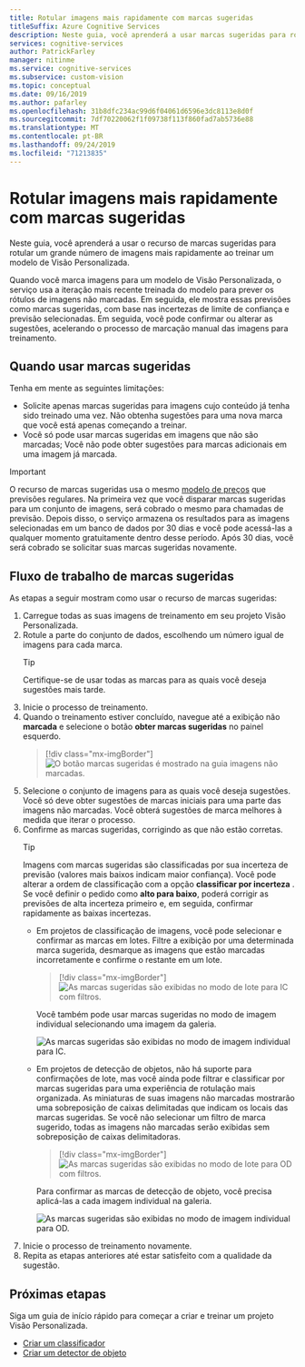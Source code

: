 ```yaml
---
title: Rotular imagens mais rapidamente com marcas sugeridas
titleSuffix: Azure Cognitive Services
description: Neste guia, você aprenderá a usar marcas sugeridas para rotular um grande número de imagens mais rapidamente ao treinar modelos de Visão Personalizada.
services: cognitive-services
author: PatrickFarley
manager: nitinme
ms.service: cognitive-services
ms.subservice: custom-vision
ms.topic: conceptual
ms.date: 09/16/2019
ms.author: pafarley
ms.openlocfilehash: 31b8dfc234ac99d6f04061d6596e3dc8113e8d0f
ms.sourcegitcommit: 7df70220062f1f09738f113f860fad7ab5736e88
ms.translationtype: MT
ms.contentlocale: pt-BR
ms.lasthandoff: 09/24/2019
ms.locfileid: "71213835"
---
```

# <a name="label-images-faster-with-suggested-tags"></a>Rotular imagens mais rapidamente com marcas sugeridas

Neste guia, você aprenderá a usar o recurso de marcas sugeridas para rotular um grande número de imagens mais rapidamente ao treinar um modelo de Visão Personalizada. 

Quando você marca imagens para um modelo de Visão Personalizada, o serviço usa a iteração mais recente treinada do modelo para prever os rótulos de imagens não marcadas. Em seguida, ele mostra essas previsões como marcas sugeridas, com base nas incertezas de limite de confiança e previsão selecionadas. Em seguida, você pode confirmar ou alterar as sugestões, acelerando o processo de marcação manual das imagens para treinamento.

## <a name="when-to-use-suggested-tags"></a>Quando usar marcas sugeridas

Tenha em mente as seguintes limitações:

* Solicite apenas marcas sugeridas para imagens cujo conteúdo já tenha sido treinado uma vez. Não obtenha sugestões para uma nova marca que você está apenas começando a treinar.
* Você só pode usar marcas sugeridas em imagens que não são marcadas; Você não pode obter sugestões para marcas adicionais em uma imagem já marcada.

> [!IMPORTANT]
> O recurso de marcas sugeridas usa o mesmo [modelo de preços](https://azure.microsoft.com/pricing/details/cognitive-services/custom-vision-service/) que previsões regulares. Na primeira vez que você disparar marcas sugeridas para um conjunto de imagens, será cobrado o mesmo para chamadas de previsão. Depois disso, o serviço armazena os resultados para as imagens selecionadas em um banco de dados por 30 dias e você pode acessá-las a qualquer momento gratuitamente dentro desse período. Após 30 dias, você será cobrado se solicitar suas marcas sugeridas novamente.

## <a name="suggested-tags-workflow"></a>Fluxo de trabalho de marcas sugeridas

As etapas a seguir mostram como usar o recurso de marcas sugeridas:

1. Carregue todas as suas imagens de treinamento em seu projeto Visão Personalizada.
1. Rotule a parte do conjunto de dados, escolhendo um número igual de imagens para cada marca.
    > [!TIP]
    > Certifique-se de usar todas as marcas para as quais você deseja sugestões mais tarde.
1. Inicie o processo de treinamento.
1. Quando o treinamento estiver concluído, navegue até a exibição não **marcada** e selecione o botão **obter marcas sugeridas** no painel esquerdo.
    > [!div class="mx-imgBorder"]
    > ![O botão marcas sugeridas é mostrado na guia imagens não marcadas.](./media/suggested-tags/suggested-tags-button.png)
1. Selecione o conjunto de imagens para as quais você deseja sugestões. Você só deve obter sugestões de marcas iniciais para uma parte das imagens não marcadas. Você obterá sugestões de marca melhores à medida que iterar o processo.
1. Confirme as marcas sugeridas, corrigindo as que não estão corretas.
    > [!TIP]
    > Imagens com marcas sugeridas são classificadas por sua incerteza de previsão (valores mais baixos indicam maior confiança). Você pode alterar a ordem de classificação com a opção **classificar por incerteza** . Se você definir o pedido como **alto para baixo**, poderá corrigir as previsões de alta incerteza primeiro e, em seguida, confirmar rapidamente as baixas incertezas.
    * Em projetos de classificação de imagens, você pode selecionar e confirmar as marcas em lotes. Filtre a exibição por uma determinada marca sugerida, desmarque as imagens que estão marcadas incorretamente e confirme o restante em um lote.
        > [!div class="mx-imgBorder"]
        > ![As marcas sugeridas são exibidas no modo de lote para IC com filtros.](./media/suggested-tags/ic-batch-mode.png)

        Você também pode usar marcas sugeridas no modo de imagem individual selecionando uma imagem da galeria.

        ![As marcas sugeridas são exibidas no modo de imagem individual para IC.](./media/suggested-tags/ic-individual-image-mode.png)
    * Em projetos de detecção de objetos, não há suporte para confirmações de lote, mas você ainda pode filtrar e classificar por marcas sugeridas para uma experiência de rotulação mais organizada. As miniaturas de suas imagens não marcadas mostrarão uma sobreposição de caixas delimitadas que indicam os locais das marcas sugeridas. Se você não selecionar um filtro de marca sugerido, todas as imagens não marcadas serão exibidas sem sobreposição de caixas delimitadoras.
        > [!div class="mx-imgBorder"]
        > ![As marcas sugeridas são exibidas no modo de lote para OD com filtros.](./media/suggested-tags/od-batch-mode.png)

        Para confirmar as marcas de detecção de objeto, você precisa aplicá-las a cada imagem individual na galeria.

        ![As marcas sugeridas são exibidas no modo de imagem individual para OD.](./media/suggested-tags/od-individual-image-mode.png)
1. Inicie o processo de treinamento novamente.
1. Repita as etapas anteriores até estar satisfeito com a qualidade da sugestão.

## <a name="next-steps"></a>Próximas etapas

Siga um guia de início rápido para começar a criar e treinar um projeto Visão Personalizada.

* [Criar um classificador](getting-started-build-a-classifier.md)
* [Criar um detector de objeto](get-started-build-detector.md)